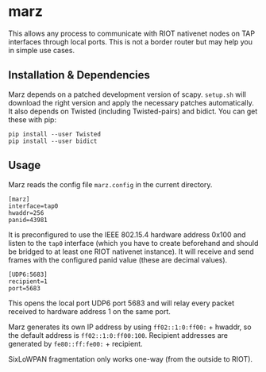 # marz #
This allows any process to communicate with RIOT nativenet nodes on TAP interfaces
through local ports. This is not a border router but may help you in simple use cases.

## Installation & Dependencies
Marz depends on a patched development version of scapy. ``setup.sh`` will download the right version and apply the necessary patches automatically.
It also depends on Twisted (including Twisted-pairs) and bidict. You can get these with pip:
```
pip install --user Twisted
pip install --user bidict
```

## Usage
Marz reads the config file ``marz.config`` in the current directory.

```
[marz]
interface=tap0
hwaddr=256
panid=43981
```
It is preconfigured to use the IEEE 802.15.4 hardware address 0x100 and listen to the ``tap0`` interface (which you have to create beforehand and should be bridged to at least one RIOT nativenet instance). It will receive and send frames with the configured panid value (these are decimal values).

```
[UDP6:5683]
recipient=1
port=5683
```
This opens the local port UDP6 port 5683 and will relay every packet received to hardware address 1 on the same port.

Marz generates its own IP address by using ``ff02::1:0:ff00:`` + hwaddr, so the default address is ``ff02::1:0:ff00:100``. Recipient addresses are generated by ``fe80::ff:fe00:`` + recipient.

SixLoWPAN fragmentation only works one-way (from the outside to RIOT).
